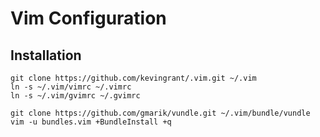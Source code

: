 # Vim Configuration

## Installation

    git clone https://github.com/kevingrant/.vim.git ~/.vim
    ln -s ~/.vim/vimrc ~/.vimrc
    ln -s ~/.vim/gvimrc ~/.gvimrc

    git clone https://github.com/gmarik/vundle.git ~/.vim/bundle/vundle
    vim -u bundles.vim +BundleInstall +q
